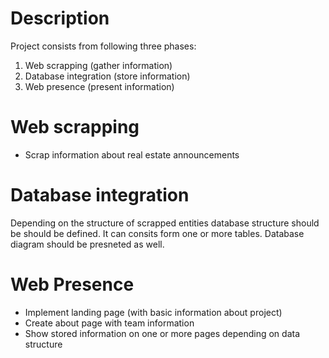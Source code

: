 Description
===========
Project consists from following three phases:
1. Web scrapping (gather information)
2. Database integration (store information)
3. Web presence (present information)

Web scrapping
=============
- Scrap information about real estate announcements

Database integration
====================
Depending on the structure of scrapped entities database structure should be
should be defined. It can consits form one or more tables. Database diagram
should be presneted as well.

Web Presence
============
 - Implement landing page (with basic information about project)
 - Create about page with team information
 - Show stored information on one or more pages depending on data structure
